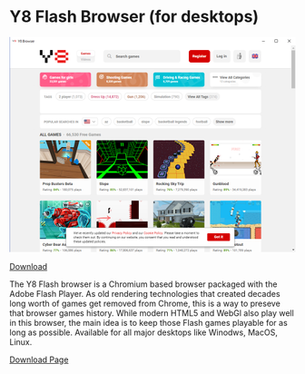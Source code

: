 # Y8 Flash Browser (for desktops)

<img src="screenshot.png">

<a href="https://github.com/Y8Games/Y8-Browser-releases/releases">Download</a>

The Y8 Flash browser is a Chromium based browser packaged with the Adobe Flash Player. As old rendering technologies that created decades long worth of games get removed from Chrome, this is a way to preseve that browser games history. While modern HTML5 and WebGl also play well in this browser, the main idea is to keep those Flash games playable for as long as possible. Available for all major desktops like Winodws, MacOS, Linux.

<a href="https://github.com/Y8Games/Y8-Browser-releases/releases">Download Page</a>

